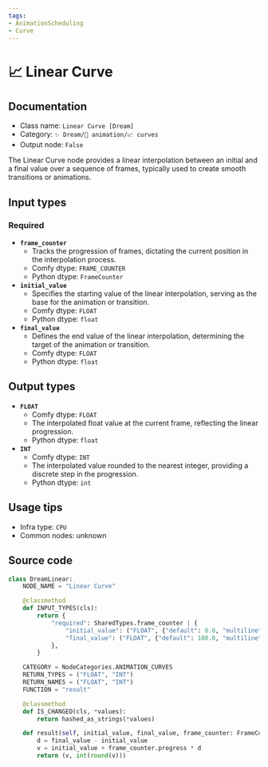```yaml
---
tags:
- AnimationScheduling
- Curve
---
```


# 📈 Linear Curve
## Documentation
- Class name: `Linear Curve [Dream]`
- Category: `✨ Dream/🎥 animation/📈 curves`
- Output node: `False`

The Linear Curve node provides a linear interpolation between an initial and a final value over a sequence of frames, typically used to create smooth transitions or animations.
## Input types
### Required
- **`frame_counter`**
    - Tracks the progression of frames, dictating the current position in the interpolation process.
    - Comfy dtype: `FRAME_COUNTER`
    - Python dtype: `FrameCounter`
- **`initial_value`**
    - Specifies the starting value of the linear interpolation, serving as the base for the animation or transition.
    - Comfy dtype: `FLOAT`
    - Python dtype: `float`
- **`final_value`**
    - Defines the end value of the linear interpolation, determining the target of the animation or transition.
    - Comfy dtype: `FLOAT`
    - Python dtype: `float`
## Output types
- **`FLOAT`**
    - Comfy dtype: `FLOAT`
    - The interpolated float value at the current frame, reflecting the linear progression.
    - Python dtype: `float`
- **`INT`**
    - Comfy dtype: `INT`
    - The interpolated value rounded to the nearest integer, providing a discrete step in the progression.
    - Python dtype: `int`
## Usage tips
- Infra type: `CPU`
- Common nodes: unknown


## Source code
```python
class DreamLinear:
    NODE_NAME = "Linear Curve"

    @classmethod
    def INPUT_TYPES(cls):
        return {
            "required": SharedTypes.frame_counter | {
                "initial_value": ("FLOAT", {"default": 0.0, "multiline": False}),
                "final_value": ("FLOAT", {"default": 100.0, "multiline": False}),
            },
        }

    CATEGORY = NodeCategories.ANIMATION_CURVES
    RETURN_TYPES = ("FLOAT", "INT")
    RETURN_NAMES = ("FLOAT", "INT")
    FUNCTION = "result"

    @classmethod
    def IS_CHANGED(cls, *values):
        return hashed_as_strings(*values)

    def result(self, initial_value, final_value, frame_counter: FrameCounter):
        d = final_value - initial_value
        v = initial_value + frame_counter.progress * d
        return (v, int(round(v)))

```
